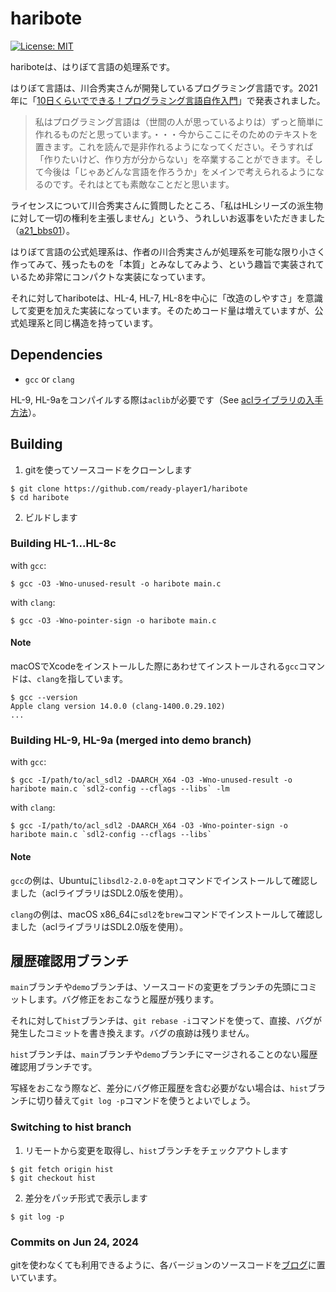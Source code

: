 # haribote

[![License: MIT](https://img.shields.io/badge/License-MIT-brightgreen.svg)](https://github.com/ready-player1/haribote/blob/main/LICENSE)

hariboteは、はりぼて言語の処理系です。

はりぼて言語は、川合秀実さんが開発しているプログラミング言語です。2021年に「[10日くらいでできる！プログラミング言語自作入門](http://essen.osask.jp/?a21_txt01)」で発表されました。

> 私はプログラミング言語は（世間の人が思っているよりは）ずっと簡単に作れるものだと思っています。・・・今からここにそのためのテキストを置きます。これを読んで是非作れるようになってください。そうすれば「作りたいけど、作り方が分からない」を卒業することができます。そして今後は「じゃあどんな言語を作ろうか」をメインで考えられるようになるのです。それはとても素敵なことだと思います。

ライセンスについて川合秀実さんに質問したところ、「私はHLシリーズの派生物に対して一切の権利を主張しません」という、うれしいお返事をいただきました（[a21_bbs01](http://essen.osask.jp/?a21_bbs01)）。

はりぼて言語の公式処理系は、作者の川合秀実さんが処理系を可能な限り小さく作ってみて、残ったものを「本質」とみなしてみよう、という趣旨で実装されているため非常にコンパクトな実装になっています。

それに対してhariboteは、HL-4, HL-7, HL-8を中心に「改造のしやすさ」を意識して変更を加えた実装になっています。そのためコード量は増えていますが、公式処理系と同じ構造を持っています。

## Dependencies

- `gcc` or `clang`

HL-9, HL-9aをコンパイルする際は`aclib`が必要です（See [aclライブラリの入手方法](https://essen.osask.jp/?a21_txt01_9#content_1_4)）。

## Building

1. gitを使ってソースコードをクローンします

```
$ git clone https://github.com/ready-player1/haribote
$ cd haribote
```

2. ビルドします

### Building HL-1...HL-8c

with `gcc`:

```
$ gcc -O3 -Wno-unused-result -o haribote main.c
```

with `clang`:

```
$ gcc -O3 -Wno-pointer-sign -o haribote main.c
```

#### Note

macOSでXcodeをインストールした際にあわせてインストールされる`gcc`コマンドは、`clang`を指しています。

```
$ gcc --version
Apple clang version 14.0.0 (clang-1400.0.29.102)
...
```

### Building HL-9, HL-9a (merged into demo branch)

with `gcc`:

```
$ gcc -I/path/to/acl_sdl2 -DAARCH_X64 -O3 -Wno-unused-result -o haribote main.c `sdl2-config --cflags --libs` -lm
```

with `clang`:

```
$ gcc -I/path/to/acl_sdl2 -DAARCH_X64 -O3 -Wno-pointer-sign -o haribote main.c `sdl2-config --cflags --libs`
```

#### Note

`gcc`の例は、Ubuntuに`libsdl2-2.0-0`を`apt`コマンドでインストールして確認しました（aclライブラリはSDL2.0版を使用）。

`clang`の例は、macOS x86_64に`sdl2`を`brew`コマンドでインストールして確認しました（aclライブラリはSDL2.0版を使用）。

## 履歴確認用ブランチ

`main`ブランチや`demo`ブランチは、ソースコードの変更をブランチの先頭にコミットします。バグ修正をおこなうと履歴が残ります。

それに対して`hist`ブランチは、`git rebase -i`コマンドを使って、直接、バグが発生したコミットを書き換えます。バグの痕跡は残りません。

`hist`ブランチは、`main`ブランチや`demo`ブランチにマージされることのない履歴確認用ブランチです。

写経をおこなう際など、差分にバグ修正履歴を含む必要がない場合は、`hist`ブランチに切り替えて`git log -p`コマンドを使うとよいでしょう。

### Switching to hist branch

1. リモートから変更を取得し、`hist`ブランチをチェックアウトします

```
$ git fetch origin hist
$ git checkout hist
```

2. 差分をパッチ形式で表示します

```
$ git log -p
```

### Commits on Jun 24, 2024

gitを使わなくても利用できるように、各バージョンのソースコードを[ブログ](https://masahiro-oono.hatenadiary.com/archive/category/haribote)に置いています。
